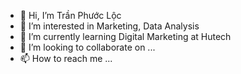 - 👋 Hi, I’m Trần Phước Lộc
- 👀 I’m interested in Marketing, Data Analysis
- 🌱 I’m currently learning Digital Marketing at Hutech 
- 💞️ I’m looking to collaborate on ...
- 📫 How to reach me ...

<!---
TranPhuocLoc-marketing/TranPhuocLoc-marketing is a ✨ special ✨ repository because its `README.md` (this file) appears on your GitHub profile.
You can click the Preview link to take a look at your changes.
--->
